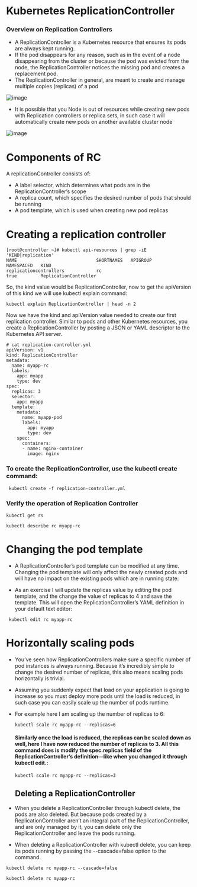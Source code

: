 # Kubernetes ReplicationController

### Overview on Replication Controllers
- A ReplicationController is a Kubernetes resource that ensures its pods are always kept running.
- If the pod disappears for any reason, such as in the event of a node disappearing from the cluster or because the pod was evicted from the node, the ReplicationController notices the missing pod and creates a replacement pod.
- The ReplicationController in general, are meant to create and manage multiple copies (replicas) of a pod

![image](https://github.com/awsbatch/my-k8s/assets/110165635/25f2fc65-3958-4ece-89f6-04bfcbab75dd)


- It is possible that you Node is out of resources while creating new pods with Replication controllers or replica sets, in such case it will automatically create new pods on another available cluster node

![image](https://github.com/awsbatch/my-k8s/assets/110165635/0496f776-c836-41e8-9aae-99183f369035)


# Components of RC

A replicationController consists of:

- A label selector, which determines what pods are in the ReplicationController’s scope
- A replica count, which specifies the desired number of pods that should be running
- A pod template, which is used when creating new pod replicas


# Creating a replication controller

```
[root@controller ~]# kubectl api-resources | grep -iE 'KIND|replication'
NAME                              SHORTNAMES   APIGROUP                       NAMESPACED   KIND
replicationcontrollers            rc                                          true         ReplicationController
```

So, the kind value would be ReplicationController, now to get the apiVersion of this kind we will use kubectl explain command:

```
kubectl explain ReplicationController | head -n 2
```
Now we have the kind and apiVersion value needed to create our first replication controller. Similar to pods and other Kubernetes resources, you create a ReplicationController by posting a JSON or YAML descriptor to the Kubernetes API server.

```
# cat replication-controller.yml
apiVersion: v1
kind: ReplicationController
metadata:
  name: myapp-rc
  labels:
    app: myapp
    type: dev
spec:
  replicas: 3
  selector:
    app: myapp
  template:
    metadata:
      name: myapp-pod
      labels:
        app: myapp
        type: dev
    spec:
      containers:
      - name: nginx-container
        image: nginx
```

### To create the ReplicationController, use the kubectl create command:

```
 kubectl create -f replication-controller.yml
```
### Verify the operation of Replication Controller

```
kubectl get rs
```

```
kubectl describe rc myapp-rc
```


# Changing the pod template
- A ReplicationController’s pod template can be modified at any time. Changing the pod template will only affect the newly created pods and will have no impact on the existing pods which are in running state:

- As an exercise I will update the replicas value by editing the pod template, and the change the value of replicas to 4 and save the template. This will open the ReplicationController’s YAML definition in your default text editor:

```
 kubectl edit rc myapp-rc
```


# Horizontally scaling pods

- You’ve seen how ReplicationControllers make sure a specific number of pod instances is always running. Because it’s incredibly simple to change the desired number of replicas, this also means scaling pods horizontally is trivial.

- Assuming you suddenly expect that load on your application is going to increase so you must deploy more pods until the load is reduced, in such case you can easily scale up the number of pods runtime.

- For example here I am scaling up the number of replicas to 6:

  ```
  kubectl scale rc myapp-rc --replicas=6
  ```

  ####  Similarly once the load is reduced, the replicas can be scaled down as well, here I have now reduced the number of replicas to 3. All this command does is modify the spec.replicas field of the ReplicationController’s definition—like when you changed it through kubectl edit.:

  ```
  kubectl scale rc myapp-rc --replicas=3
  ```

  ## Deleting a ReplicationController

- When you delete a ReplicationController through kubectl delete, the pods are also deleted. But because pods created by a ReplicationController aren’t an integral part of the ReplicationController, and are only managed by it, you can delete only the ReplicationController and leave the pods running.

- When deleting a ReplicationController with kubectl delete, you can keep its pods running by passing the --cascade=false option to the command.

```
kubectl delete rc myapp-rc --cascade=false
```

```
kubectl delete rc myapp-rc
```
